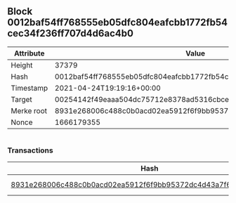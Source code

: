 ## Block 0012baf54ff768555eb05dfc804eafcbb1772fb54cec34f236ff707d4d6ac4b0

Attribute | Value
--- | ---
Height | 37379
Hash | 0012baf54ff768555eb05dfc804eafcbb1772fb54cec34f236ff707d4d6ac4b0
Timestamp | 2021-04-24T19:19:16+00:00
Target | 00254142f49eaaa504dc75712e8378ad5316cbcead634704b3734b6271167cc4
Merke root | 8931e268006c488c0b0acd02ea5912f6f9bb95372dc4d43a7f67908235bea8a6
Nonce | 1666179355

```

```

### Transactions

Hash | Amount
--- | ---
[8931e268006c488c0b0acd02ea5912f6f9bb95372dc4d43a7f67908235bea8a6](8931e268006c488c0b0acd02ea5912f6f9bb95372dc4d43a7f67908235bea8a6.md) | 10.00000000 SKEPTI 
